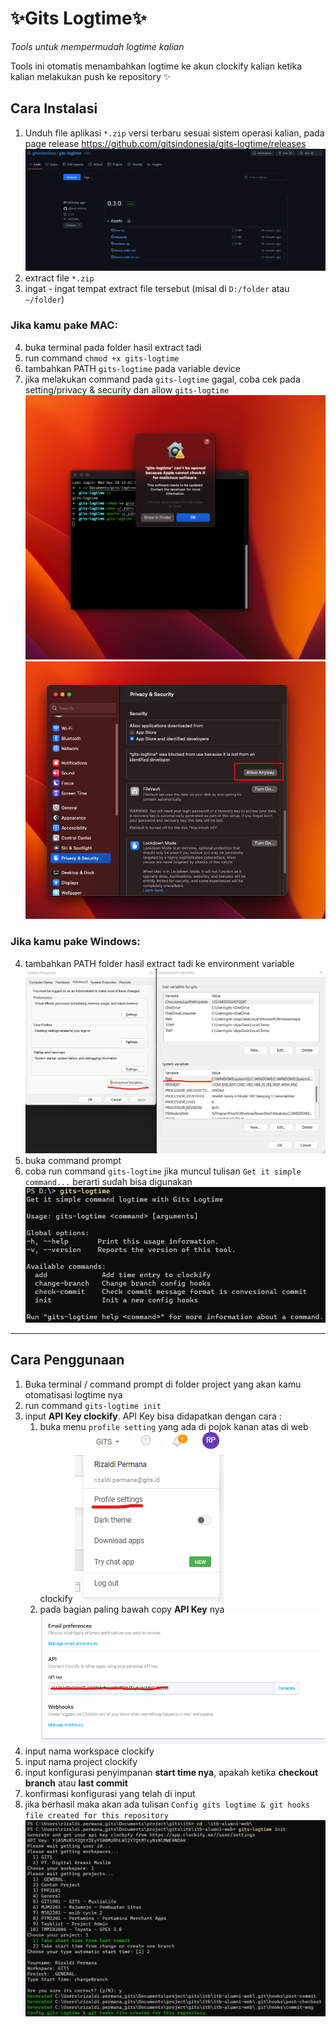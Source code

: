 # ✨Gits Logtime✨
_Tools untuk mempermudah logtime kalian_

Tools ini otomatis menambahkan logtime ke akun clockify kalian ketika kalian melakukan push ke repository ✨

## Cara Instalasi
1. Unduh file aplikasi `*.zip` versi terbaru sesuai sistem operasi kalian, pada page release https://github.com/gitsindonesia/gits-logtime/releases 
![Page Release](/doc/release.png)
2. extract file `*.zip`
3. ingat - ingat tempat extract file tersebut (misal di `D:/folder` atau `~/folder`)

### Jika kamu pake MAC:
4. buka terminal pada folder hasil extract tadi
5. run command `chmod +x gits-logtime`
6. tambahkan PATH `gits-logtime` pada variable device
7. jika melakukan command pada `gits-logtime` gagal, coba cek pada setting/privacy & security dan allow `gits-logtime`
![Warning](/doc/mac1.png)
![Allow Anyway](/doc/mac2.png)

### Jika kamu pake Windows:
4. tambahkan PATH folder hasil extract tadi ke environment variable
![Environment Variable](/doc/env.png)
5. buka command prompt
6. coba run command `gits-logtime` jika muncul tulisan `Get it simple command...` berarti sudah bisa digunakan
![Success command](/doc/cmd.png)

---
## Cara Penggunaan
1. Buka terminal / command prompt di folder project yang akan kamu otomatisasi logtime nya
2. run command `gits-logtime init`
3. input **API Key clockify**. API Key bisa didapatkan dengan cara :
    1. buka menu `profile setting` yang ada di pojok kanan atas di web clockify
    ![Profile Setting](/doc/profile-setting.png)
    2. pada bagian paling bawah copy **API Key** nya
    ![Api Key](/doc/api-key-clockify.png)
4. input nama workspace clockify
5. input nama project clockify
6. input konfigurasi penyimpanan **start time nya**, apakah ketika **checkout branch** atau **last commit**
7. konfirmasi konfigurasi yang telah di input
8. jika berhasil maka akan ada tulisan `Config gits logtime & git hooks file created for this repository`
![Config Gits Logtime](/doc/all-config.png)